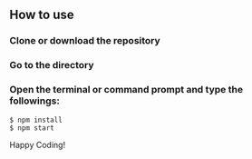 ## How to use

### Clone or download the repository
### Go to the directory
### Open the terminal or command prompt and type the followings:
```
$ npm install
$ npm start
```
Happy Coding!
